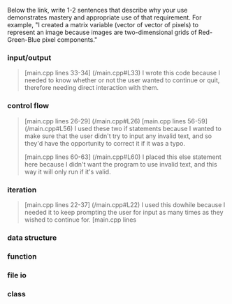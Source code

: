 Below the link, write 1-2 sentences that describe why your use demonstrates mastery and appropriate use of that requirement. For example, 
"I created a matrix variable (vector of vector of pixels) to represent an image because images are two-dimensional grids of Red-Green-Blue
pixel components."

### input/output

>[main.cpp lines 33-34] (/main.cpp#L33)
I wrote this code because I needed to know whether or not the user wanted to continue or quit, therefore needing direct
interaction with them.

### control flow
>[main.cpp lines 26-29] (/main.cpp#L26)
   [main.cpp lines 56-59] (/main.cpp#L56)
I used these two if statements because I wanted to make sure that the user didn't try to input any invalid text, and so they'd have the 
opportunity to correct it if it was a typo.
>
>[main.cpp lines 60-63] (/main.cpp#L60)
I placed this else statement here because I didn't want the program to use invalid text, and this way it will only run if it's valid.

### iteration
>[main.cpp lines 22-37] (/main.cpp#L22)
I used this dowhile because I needed it to keep prompting the user for input as many times as they wished to continue for.
>[main.cpp lines
### data structure
>

### function
>

### file io
>

### class
>
